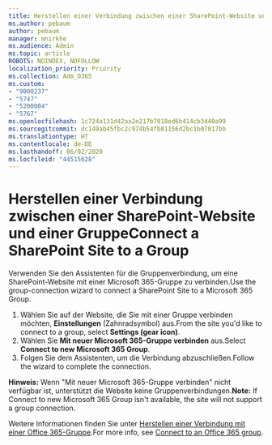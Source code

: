 ```yaml
---
title: Herstellen einer Verbindung zwischen einer SharePoint-Website und einer Gruppe
ms.author: pebaum
author: pebaum
manager: mnirkhe
ms.audience: Admin
ms.topic: article
ROBOTS: NOINDEX, NOFOLLOW
localization_priority: Priority
ms.collection: Adm_O365
ms.custom:
- "9000237"
- "5747"
- "5200004"
- "5767"
ms.openlocfilehash: 1c724a131d42aa2e217b7018ed6b414cb3440a99
ms.sourcegitcommit: dc149ab45fbc2c974b54fb81156d2bc1b07017bb
ms.translationtype: HT
ms.contentlocale: de-DE
ms.lasthandoff: 06/02/2020
ms.locfileid: "44515628"
---
```

# <a name="connect-a-sharepoint-site-to-a-group"></a><span data-ttu-id="d41c1-102">Herstellen einer Verbindung zwischen einer SharePoint-Website und einer Gruppe</span><span class="sxs-lookup"><span data-stu-id="d41c1-102">Connect a SharePoint Site to a Group</span></span>

<span data-ttu-id="d41c1-103">Verwenden Sie den Assistenten für die Gruppenverbindung, um eine SharePoint-Website mit einer Microsoft 365-Gruppe zu verbinden.</span><span class="sxs-lookup"><span data-stu-id="d41c1-103">Use the group-connection wizard to connect a SharePoint Site to a Microsoft 365 Group.</span></span>

1. <span data-ttu-id="d41c1-104">Wählen Sie auf der Website, die Sie mit einer Gruppe verbinden möchten, **Einstellungen** (Zahnradsymbol) aus.</span><span class="sxs-lookup"><span data-stu-id="d41c1-104">From the site you'd like to connect to a group, select  **Settings (gear icon)**.</span></span>
2. <span data-ttu-id="d41c1-105">Wählen Sie **Mit neuer Microsoft 365-Gruppe verbinden** aus.</span><span class="sxs-lookup"><span data-stu-id="d41c1-105">Select  **Connect to new Microsoft 365 Group**.</span></span>
3. <span data-ttu-id="d41c1-106">Folgen Sie dem Assistenten, um die Verbindung abzuschließen.</span><span class="sxs-lookup"><span data-stu-id="d41c1-106">Follow the wizard to complete the connection.</span></span>

<span data-ttu-id="d41c1-107">**Hinweis:** Wenn "Mit neuer Microsoft 365-Gruppe verbinden" nicht verfügbar ist, unterstützt die Website keine Gruppenverbindungen.</span><span class="sxs-lookup"><span data-stu-id="d41c1-107">**Note:**  If Connect to new Microsoft 365 Group isn't available, the site will not support a group connection.</span></span>

<span data-ttu-id="d41c1-108">Weitere Informationen finden Sie unter [Herstellen einer Verbindung mit einer Office 365-Gruppe](https://docs.microsoft.com/sharepoint/dev/transform/modernize-connect-to-office365-group).</span><span class="sxs-lookup"><span data-stu-id="d41c1-108">For more info, see  [Connect to an Office 365 group](https://docs.microsoft.com/sharepoint/dev/transform/modernize-connect-to-office365-group).</span></span>